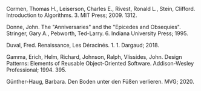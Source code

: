 Cormen, Thomas H., Leiserson, Charles E., Rivest, Ronald L., Stein, Clifford. Introduction to Algorithms. 3. MIT Press; 2009. 1312. 

Donne, John. The "Anniversaries" and the "Epicedes and Obsequies". Stringer, Gary A., Pebworth, Ted-Larry. 6. Indiana University Press; 1995. 

Duval, Fred. Renaissance, Les Déracinés. 1. 1. Dargaud; 2018. 

Gamma, Erich, Helm, Richard, Johnson, Ralph, Vlissides, John. Design Patterns: Elements of Reusable Object-Oriented Software. Addison-Wesley Professional; 1994. 395. 

Günther-Haug, Barbara. Den Boden unter den Füßen verlieren. MVG; 2020.